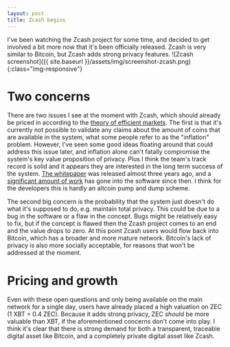 ```yaml
---
layout: post
title: Zcash begins
---
```



I've been watching the Zcash project for some time, and decided to get involved a bit more now that it's been officially released. Zcash is very similar to Bitcoin, but Zcash adds strong privacy features.
![Zcash screenshot]({{ site.baseurl }}/assets/img/screenshot-zcash.png){:class="img-responsive"}  

# Two concerns

There are two issues I see at the moment with Zcash, which should already be priced in according to the [theory of efficient markets](https://www.chicagobooth.edu/ideas/efficientMarket.aspx). The first is that it's currently not possible to validate any claims about the amount of coins that are available in the system, what some people refer to as the "inflation" problem. However, I've seen some good ideas floating around that could address this issue later, and inflation alone can't fatally compromise the system's key value proposition of privacy. Plus I think the team's track record is solid and it appears they are interested in the long term success of the system. [The whitepaper](http://zerocash-project.org/media/pdf/zerocash-extended-20140518.pdf) was released almost three years ago, and a [significant amount of work](https://github.com/zcash/zcash) has gone into the software since then. I think for the developers this is hardly an altcoin pump and dump scheme.

The second big concern is the probability that the system just doesn't do what it's supposed to do, e.g. maintain total privacy. This could be due to a bug in the software or a flaw in the concept. Bugs might be relatively easy to fix, but if the concept is flawed then the Zcash project comes to an end and the value drops to zero. At this point Zcash users would flow back into Bitcoin, which has a broader and more mature network. Bitcoin's lack of privacy is also more socially acceptable, for reasons that won't be addressed at the moment.

# Pricing and growth

Even with these open questions and only being available on the main network for a single day, users have already placed a high valuation on ZEC (1 XBT = 0.4 ZEC). Because it adds strong privacy, ZEC *should* be more valuable than XBT, if the aforementioned concerns don't come into play. I think it's clear that there is strong demand for both a transparent, traceable digital asset like Bitcoin, and a completely private digital asset like Zcash.
